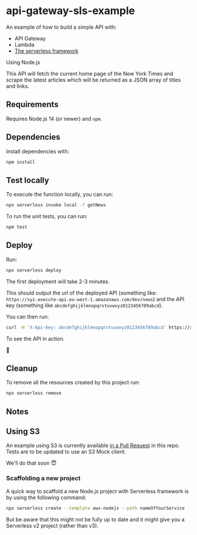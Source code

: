 # api-gateway-sls-example

An example of how to build a simple API with:

- API Gateway
- Lambda
- [The serverless framework](https://www.serverless.com/)

Using Node.js


This API will fetch the current home page of the New York Times and scrape the latest articles which will be returned
as a JSON array of titles and links.


## Requirements

Requires Node.js 14 (or newer) and `npm`.


## Dependencies

Install dependencies with:

```bash
npm install
```


## Test locally

To execute the function locally, you can run:

```bash
npx serverless invoke local -f getNews
```

To run the unit tests, you can run:

```bash
npm test
```


## Deploy

Run:

```bash
npx serverless deploy
```

The first deployment will take 2-3 minutes.


This should output the url of the deployed API (something like: `https://xyz.execute-api.eu-west-1.amazonaws.com/dev/news`) and the API key (something like `abcdefghijklmnopqrstuvwxyz0123456789abcd`).

You can then run:

```bash
curl -H 'X-Api-Key: abcdefghijklmnopqrstuvwxyz0123456789abcd' https://xyz.execute-api.eu-west-1.amazonaws.com/dev/news | jq .
```

To see the API in action.

🎉


## Cleanup

To remove all the resources created by this project run:

```bash
npx serverless remove
```


## Notes

## Using S3

An example using S3 is currently available [in a Pull Request](https://github.com/fourTheorem/api-gateway-sls-example/pull/1) in this repo. Tests are to be updated to use an S3 Mock client.

We'll do that soon 😇


### Scaffolding a new project 

A quick way to scaffold a new Node.js project with Serverless framework is by using the following command:

```bash
npx serverless create --template aws-nodejs --path nameOfYourService
```

But be aware that this might not be fully up to date and it might give you a Serverless v2 project (rather than v3).
